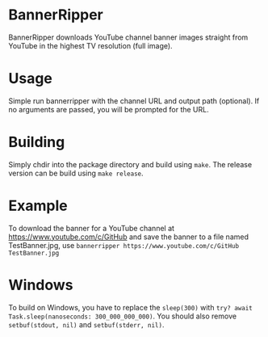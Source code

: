 # BannerRipper

BannerRipper downloads YouTube channel banner images straight from YouTube in the highest TV resolution (full image).

# Usage

Simple run bannerripper with the channel URL and output path (optional). If no arguments are passed, you will be prompted for the URL.

# Building

Simply chdir into the package directory and build using `make`. The release version can be build using `make release`.

# Example

To download the banner for a YouTube channel at https://www.youtube.com/c/GitHub and save the banner to a file named TestBanner.jpg, use `bannerripper https://www.youtube.com/c/GitHub TestBanner.jpg`

# Windows

To build on Windows, you have to replace the `sleep(300)` with `try? await Task.sleep(nanoseconds: 300_000_000_000)`. You should also remove `setbuf(stdout, nil)` and `setbuf(stderr, nil)`.
